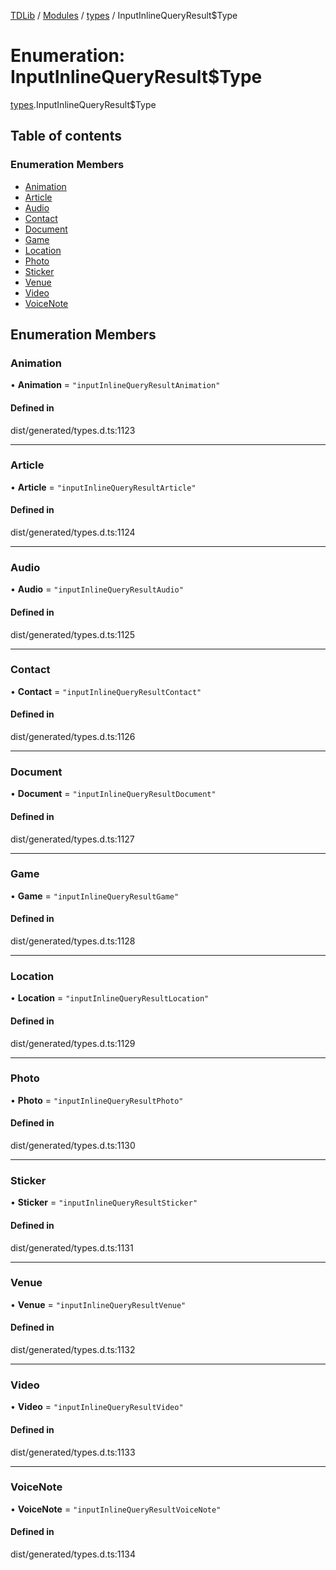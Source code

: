[TDLib](../README.md) / [Modules](../modules.md) / [types](../modules/types.md) / InputInlineQueryResult$Type

# Enumeration: InputInlineQueryResult$Type

[types](../modules/types.md).InputInlineQueryResult$Type

## Table of contents

### Enumeration Members

- [Animation](types.InputInlineQueryResult_Type.md#animation)
- [Article](types.InputInlineQueryResult_Type.md#article)
- [Audio](types.InputInlineQueryResult_Type.md#audio)
- [Contact](types.InputInlineQueryResult_Type.md#contact)
- [Document](types.InputInlineQueryResult_Type.md#document)
- [Game](types.InputInlineQueryResult_Type.md#game)
- [Location](types.InputInlineQueryResult_Type.md#location)
- [Photo](types.InputInlineQueryResult_Type.md#photo)
- [Sticker](types.InputInlineQueryResult_Type.md#sticker)
- [Venue](types.InputInlineQueryResult_Type.md#venue)
- [Video](types.InputInlineQueryResult_Type.md#video)
- [VoiceNote](types.InputInlineQueryResult_Type.md#voicenote)

## Enumeration Members

### Animation

• **Animation** = ``"inputInlineQueryResultAnimation"``

#### Defined in

dist/generated/types.d.ts:1123

___

### Article

• **Article** = ``"inputInlineQueryResultArticle"``

#### Defined in

dist/generated/types.d.ts:1124

___

### Audio

• **Audio** = ``"inputInlineQueryResultAudio"``

#### Defined in

dist/generated/types.d.ts:1125

___

### Contact

• **Contact** = ``"inputInlineQueryResultContact"``

#### Defined in

dist/generated/types.d.ts:1126

___

### Document

• **Document** = ``"inputInlineQueryResultDocument"``

#### Defined in

dist/generated/types.d.ts:1127

___

### Game

• **Game** = ``"inputInlineQueryResultGame"``

#### Defined in

dist/generated/types.d.ts:1128

___

### Location

• **Location** = ``"inputInlineQueryResultLocation"``

#### Defined in

dist/generated/types.d.ts:1129

___

### Photo

• **Photo** = ``"inputInlineQueryResultPhoto"``

#### Defined in

dist/generated/types.d.ts:1130

___

### Sticker

• **Sticker** = ``"inputInlineQueryResultSticker"``

#### Defined in

dist/generated/types.d.ts:1131

___

### Venue

• **Venue** = ``"inputInlineQueryResultVenue"``

#### Defined in

dist/generated/types.d.ts:1132

___

### Video

• **Video** = ``"inputInlineQueryResultVideo"``

#### Defined in

dist/generated/types.d.ts:1133

___

### VoiceNote

• **VoiceNote** = ``"inputInlineQueryResultVoiceNote"``

#### Defined in

dist/generated/types.d.ts:1134
